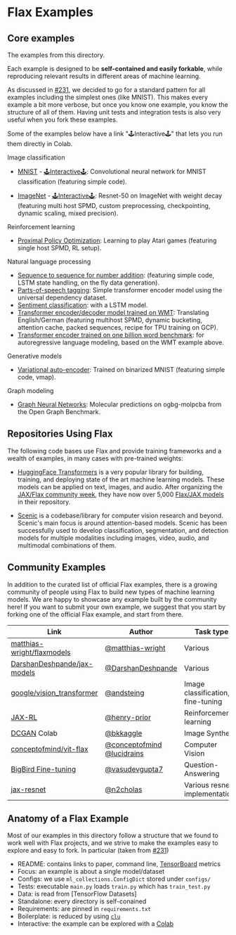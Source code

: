 # Flax Examples

## Core examples

The examples from this directory.

Each example is designed to be **self-contained and easily forkable**, while
reproducing relevant results in different areas of machine learning.

As discussed in [#231], we decided to go for a standard pattern for all examples
including the simplest ones (like MNIST). This makes every example a bit more
verbose, but once you know one example, you know the structure of all of them.
Having unit tests and integration tests is also very useful when you fork these
examples.

Some of the examples below have a link "🕹Interactive🕹" that lets you run them
directly in Colab.

Image classification

- [MNIST](https://github.com/google/flax/tree/main/examples/mnist/) -
  [🕹Interactive🕹](https://colab.research.google.com/github/google/flax/blob/main/examples/mnist/mnist.ipynb):
  Convolutional neural network for MNIST classification (featuring simple
  code).

- [ImageNet](https://github.com/google/flax/tree/main/examples/imagenet/) -
  [🕹Interactive🕹](https://colab.research.google.com/github/google/flax/blob/main/examples/imagenet/imagenet.ipynb):
  Resnet-50 on ImageNet with weight decay (featuring multi host SPMD, custom
  preprocessing, checkpointing, dynamic scaling, mixed precision).

Reinforcement learning

- [Proximal Policy Optimization](https://github.com/google/flax/tree/main/examples/ppo/):
  Learning to play Atari games (featuring single host SPMD, RL setup).

Natural language processing

-  [Sequence to sequence for number
   addition](https://github.com/google/flax/tree/main/examples/seq2seq/):
   (featuring simple code, LSTM state handling, on the fly data generation).
-  [Parts-of-speech
   tagging](https://github.com/google/flax/tree/main/examples/nlp_seq/): Simple
   transformer encoder model using the universal dependency dataset.
-  [Sentiment
   classification](https://github.com/google/flax/tree/main/examples/sst2/):
   with a LSTM model.
-  [Transformer encoder/decoder model trained on
   WMT](https://github.com/google/flax/tree/main/examples/wmt/):
   Translating English/German (featuring multihost SPMD, dynamic bucketing,
   attention cache, packed sequences, recipe for TPU training on GCP).
-  [Transformer encoder trained on one billion word
   benchmark](https://github.com/google/flax/tree/main/examples/lm1b/):
   for autoregressive language modeling, based on the WMT example above.

Generative models

-  [Variational
   auto-encoder](https://github.com/google/flax/tree/main/examples/vae/):
   Trained on binarized MNIST (featuring simple code, vmap).

Graph modeling

- [Graph Neural Networks](https://github.com/google/flax/tree/main/examples/ogbg_molpcba/):
  Molecular predictions on ogbg-molpcba from the Open Graph Benchmark.

[#231]: https://github.com/google/flax/issues/231

## Repositories Using Flax

The following code bases use Flax and provide training frameworks and a wealth
of examples, in many cases with pre-trained weights:

- [HuggingFace Transformers](https://github.com/huggingface/transformers) is a
  very popular library for building, training, and deploying state of the art
  machine learning models.
  These models can be applied on text, images, and audio. After organizing the
  [JAX/Flax community week](https://github.com/huggingface/transformers/blob/master/examples/research_projects/jax-projects/README.md),
  they have now over 5,000
  [Flax/JAX models](https://huggingface.co/models?library=jax&sort=downloads) in
  their repository.

- [Scenic](https://github.com/google-research/scenic) is a codebase/library
  for computer vision research and beyond. Scenic's main focus is around
  attention-based models. Scenic has been successfully used to develop
  classification, segmentation, and detection models for multiple modalities
  including images, video, audio, and multimodal combinations of them.

## Community Examples

In addition to the curated list of official Flax examples, there is a growing
community of people using Flax to build new types of machine learning models. We
are happy to showcase any example built by the community here! If you want to
submit your own example, we suggest that you start by forking one of the
official Flax example, and start from there.

|             Link              |       Author       |             Task type             |                               Reference                               |
| ----------------------------- | ------------------ | --------------------------------- | --------------------------------------------------------------------- |
| [matthias-wright/flaxmodels]  | [@matthias-wright] | Various                           | GPT-2, ResNet, StyleGAN-2, VGG, ...                                    |
| [DarshanDeshpande/jax-models] | [@DarshanDeshpande] | Various                           | Segformer, Swin Transformer, ... also some stand-alone layers        |
| [google/vision_transformer]   | [@andsteing]       | Image classification, fine-tuning | https://arxiv.org/abs/2010.11929 and https://arxiv.org/abs/2105.01601 |
| [JAX-RL]                      | [@henry-prior]     | Reinforcement learning            | N/A                                                                    |
| [DCGAN] Colab                 | [@bkkaggle]        | Image Synthesis                   | https://arxiv.org/abs/1511.06434                                      |
| [conceptofmind/vit-flax]      | [@conceptofmind] [@lucidrains]   | Computer Vision                   | ViT, CaiT, Cross ViT, CvT, DeepViT, LeViT, PiT, RegionViT, ...        |
| [BigBird Fine-tuning]         | [@vasudevgupta7]   | Question-Answering                | https://arxiv.org/abs/2007.14062                                      |
| [jax-resnet]                  | [@n2cholas]        | Various resnet implementations    | `torch.hub`                                                            |

[matthias-wright/flaxmodels]: https://github.com/matthias-wright/flaxmodels
[DarshanDeshpande/jax-models]: https://github.com/DarshanDeshpande/jax-models
[google/vision_transformer]: https://github.com/google-research/vision_transformer
[JAX-RL]: https://github.com/henry-prior/jax-rl
[DCGAN]: https://github.com/bkkaggle/jax-dcgan
[conceptofmind/vit-flax]: https://github.com/conceptofmind/vit-flax
[BigBird Fine-tuning]: https://github.com/huggingface/transformers/tree/master/examples/research_projects/jax-projects/big_bird
[jax-resnet]: https://github.com/n2cholas/jax-resnet
[@matthias-wright]: https://github.com/matthias-wright
[@DarshanDeshpande]: https://github.com/DarshanDeshpande
[@andsteing]: https://github.com/andsteing
[@henry-prior]: https://github.com/henry-prior
[@bkkaggle]: https://github.com/bkkaggle
[@conceptofmind]: https://github.com/conceptofmind
[@lucidrains]: https://github.com/lucidrains
[@vasudevgupta7]: https://github.com/vasudevgupta7
[@n2cholas]: https://github.com/n2cholas

## Anatomy of a Flax Example

Most of our examples in this directory follow a structure that we found to work
well with Flax projects, and we strive to make the examples easy to explore and
easy to fork. In particular (taken from [#231])

- README: contains links to paper, command line, [TensorBoard] metrics
- Focus: an example is about a single model/dataset
- Configs: we use `ml_collections.ConfigDict` stored under `configs/`
- Tests: executable `main.py` loads `train.py` which has `train_test.py`
- Data: is read from [TensorFlow Datasets]
- Standalone: every directory is self-conained
- Requirements: are pinned in `requirements.txt`
- Boilerplate: is reduced by using [`clu`]
- Interactive: the example can be explored with a [Colab]

[#231]: https://github.com/google/flax/issues/231
[TensorBoard]: https://tensorboard.dev/
[`clu`]: https://pypi.org/project/clu/
[Colab]: https://colab.research.google.com/
